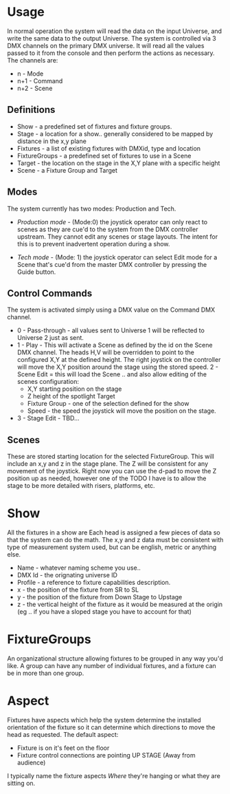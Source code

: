 # Usage 
In normal operation the system will read the data on the input 
Universe, and write the same data to the output Universe. The system 
is controlled via 3 DMX channels on the primary DMX universe. It will 
read all the values passed to it from the console and then perform the 
actions as necessary.  The channels are:
- n - Mode
- n+1 - Command
- n+2 - Scene

## Definitions
- Show - a predefined set of fixtures and fixture groups.
- Stage - a location for a show.. generally considered to be mapped by 
distance in the x,y plane
- Fixtures - a list of existing fixtures with DMXid, type and location 
- FixtureGroups - a predefined set of fixtures to use in a Scene 
- Target - the location on the stage in the X,Y plane with a specific 
height
- Scene - a Fixture Group and Target

## Modes
The system currently has two modes: Production and Tech.

 - *Production mode* - (Mode:0) the joystick operator can only react to 
 scenes as they are cue'd to the system from the DMX controller upstream.
 They cannot edit any scenes or stage layouts.  The intent for this is 
 to prevent inadvertent operation during a show.

 - *Tech mode* - (Mode: 1) the joystick operator can select Edit 
 mode for a Scene that's cue'd from the master DMX controller by 
 pressing the Guide button.  

## Control Commands
The system is activated simply using a DMX value on the Command DMX 
channel.

 - 0 - Pass-through - all values sent to Universe 1 will be reflected
 to Universe 2 just as sent.  
 - 1 - Play - This will activate a Scene as defined by the id on the 
   Scene DMX channel.  The heads H,V will be overridden to point to the
   configured X,Y at the defined height.  The right joystick on the 
   controller will move the X,Y position around the stage using the 
   stored speed. 
   2 -  Scene Edit = this will load the Scene .. and also allow editing 
   of the scenes configuration:
      - X,Y starting position on the stage 
      - Z height of the spotlight Target
      - Fixture Group - one of the selection defined for the show
      - Speed - the speed the joystick will move the position on the 
      stage.
 - 3 - Stage Edit - TBD...

## Scenes 
These are stored starting location for the selected FixtureGroup.  This 
will include an x,y and z in the stage plane.  The Z will be consistent
for any movement of the joystick.  Right now you can use the d-pad to 
move the Z position up as needed, however one of the TODO I have is to 
allow the stage to be more detailed with risers, platforms, etc.

# Show
All the fixtures in a show are 
Each head is assigned a few pieces of data so that the system can do 
the math.  The x,y and z data must be consistent with type of 
measurement system used, but can be english, metric or anything else. 

- Name  - whatever naming scheme you use..
- DMX Id - the orignating universe ID 
- Profile - a reference to fixture capabilities description.
- x - the position of the fixture from SR to SL
- y - the position of the fixture from Down Stage to Upstage
- z - the vertical height of the fixture as it would be measured at 
the origin (eg .. if you have a sloped stage you have to account for that) 

# FixtureGroups
An organizational structure allowing fixtures to be grouped in any way 
you'd like.  A group can have any number of individual fixtures, and a 
fixture can be in more than one group.  

# Aspect 
Fixtures have aspects which help the system determine 
the installed orientation of the fixture so it can determine which 
directions to move the head as requested.  The default aspect:

 - Fixture is on it's feet on the floor
 - Fixture control connections are pointing UP STAGE (Away from audience) 

I typically name the fixture aspects *Where* they're hanging or what 
they are sitting on.


